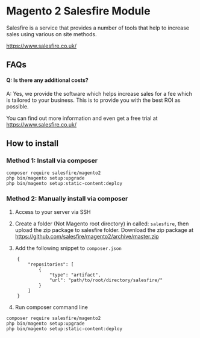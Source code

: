 # Magento 2 Salesfire Module
Salesfire is a service that provides a number of tools that help to increase sales using various on site methods.

https://www.salesfire.co.uk/

## FAQs

#### Q: Is there any additional costs?
A: Yes, we provide the software which helps increase sales for a fee which is tailored to your business. This is to provide you with the best ROI as possible.

You can find out more information and even get a free trial at https://www.salesfire.co.uk/

## How to install

### Method 1: Install via composer

```
composer require salesfire/magento2
php bin/magento setup:upgrade
php bin/magento setup:static-content:deploy
```

### Method 2: Manually install via composer

1. Access to your server via SSH
2. Create a folder (Not Magento root directory) in called: `salesfire`, then upload the zip package to salesfire folder.
Download the zip package at https://github.com/salesfire/magento2/archive/master.zip

3. Add the following snippet to `composer.json`

```
    {
        "repositories": [
            {
                "type": "artifact",
                "url": "path/to/root/directory/salesfire/"
            }
        ]
    }
```

4. Run composer command line

```
composer require salesfire/magento2
php bin/magento setup:upgrade
php bin/magento setup:static-content:deploy
```
